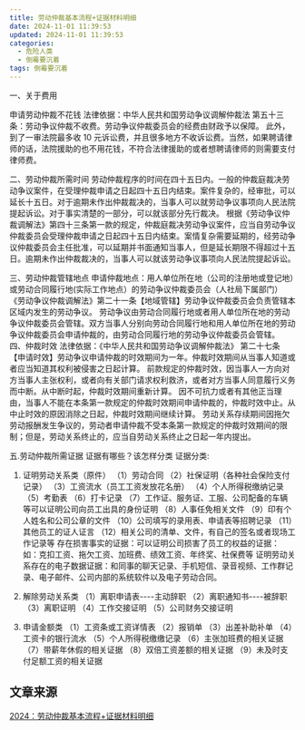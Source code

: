 ```yaml
---
title: 劳动仲裁基本流程+证据材料明细
date: 2024-11-01 11:39:53
updated: 2024-11-01 11:39:53
categories:
  - 危险人类
  - 倒霉要沉着
tags: 倒霉要沉着
---
```


一、关于费用

申请劳动仲裁不花钱
法律依据：中华人民共和国劳动争议调解仲裁法
第五十三条：劳动争议仲裁不收费。劳动争议仲裁委员会的经费由财政予以保障。
此外，到了一审法院最多收 10 元诉讼费，并且很多地方不收诉讼费。当然，如果聘请律师的话，法院援助的也不用花钱，不符合法律援助的或者想聘请律师的则需要支付律师费。

二、劳动仲裁所需时间
劳动仲裁程序的时间在四十五日内。一般的仲裁庭裁决劳动争议案件，在受理仲裁申请之日起四十五日内结束。案件复杂的，经审批，可以延长十五日。对于逾期未作出仲裁裁决的，当事人可以就劳动争议事项向人民法院提起诉讼。对于事实清楚的一部分，可以就该部分先行裁决。
根据《劳动争议仲裁调解法》第四十三条第一款的规定，仲裁庭裁决劳动争议案件，应当自劳动争议仲裁委员会受理仲裁申请之日起四十五日内结束。案情复杂需要延期的，经劳动争议仲裁委员会主任批准，可以延期并书面通知当事人，但是延长期限不得超过十五日。逾期未作出仲裁裁决的，当事人可以就该劳动争议事项向人民法院提起诉讼。

三、劳动仲裁管辖地点
申请仲裁地点：用人单位所在地（公司的注册地或登记地）或劳动合同履行地(实际工作地点）的劳动争议仲裁委员会（人社局下属部门）
《劳动争议仲裁调解法》第二十一条【地域管辖】劳动争议仲裁委员会负责管辖本区域内发生的劳动争议。
劳动争议由劳动合同履行地或者用人单位所在地的劳动争议仲裁委员会管辖。双方当事人分别向劳动合同履行地和用人单位所在地的劳动争议仲裁委员会申请仲裁的，由劳动合同履行地的劳动争议仲裁委员会管辖。
四、仲裁时效
法律依据：《中华人民共和国劳动争议调解仲裁法》
第二十七条【申请时效】劳动争议申请仲裁的时效期间为一年。仲裁时效期间从当事人知道或者应当知道其权利被侵害之日起计算。
前款规定的仲裁时效，因当事人一方向对方当事人主张权利，或者向有关部门请求权利救济，或者对方当事人同意履行义务而中断。从中断时起，仲裁时效期间重新计算。
因不可抗力或者有其他正当理由，当事人不能在本条第一款规定的仲裁时效期间申请仲裁的，仲裁时效中止。从中止时效的原因消除之日起，仲裁时效期间继续计算。
劳动关系存续期间因拖欠劳动报酬发生争议的，劳动者申请仲裁不受本条第一款规定的仲裁时效期间的限制；但是，劳动关系终止的，应当自劳动关系终止之日起一年内提出。

五.劳动仲裁所需证据
证据有哪些？该怎样分类
证据分类:
1. 证明劳动关系类（原件）
（1）劳动合同
（2）社保证明（各种社会保险支付记录）
（3）工资流水（员工工资发放花名册）
（4）个人所得税缴纳记录
（5）考勤表
（6）打卡记录
（7）工作证、服务证、工服、公司配备的车辆等可以证明公司向员工出具的身份证明
（8）人事任免相关文件
（9）印有个人姓名和公司公章的文件
（10）公司填写的录用表、申请表等招聘记录
（11）其他员工的证人证言
（12）相关公司的清单、文件，有自己的签名或者现场工作记录等
存在损害事实的证据：可以证明公司损害了员工的权益的证据：
如：克扣工资、拖欠工资、加班费、绩效工资、年终奖、社保费等
证明劳动关系存在的电子数据证据：和同事的聊天记录、手机短信、录音视频、工作群记录、电子邮件、公司内部的系统软件以及电子劳动合同。

2. 解除劳动关系类
（1）离职申请表----主动辞职
（2）离职通知书----被辞职
（3）离职证明
（4）工作交接证明
（5）公司财务交接证明

3. 申请金额类
（1）工资条或工资详情表
（2）报销单
（3）出差补助补单
（4）工资卡的银行流水
（5）个人所得税缴缴记录
（6）主张加班费的相关证据
（7）带薪年休假的相关证据
（8）双倍工资差额的相关证据
（9）未及时支付足额工资的相关证据

## 文章来源

[2024：劳动仲裁基本流程+证据材料明细](https://mp.weixin.qq.com/s?__biz=MzU5NDkxMDA2MQ==&mid=2247593100&idx=5&sn=871135df94b28795494c84c408f5b482)
